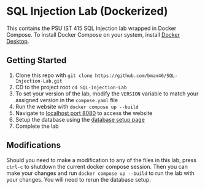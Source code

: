 # SQL Injection Lab (Dockerized)
This contains the PSU IST 415 SQL Injection lab wrapped in Docker Compose. To install Docker Compose on your system, install [Docker Desktop](https://www.docker.com/products/docker-desktop/).
## Getting Started
1. Clone this repo with `git clone https://github.com/bman46/SQL-Injection-Lab.git`
2. CD to the project root `cd SQL-Injection-Lab`
3. To set your version of the lab, modify the `VERSION` variable to match your assigned version in the `compose.yaml` file
4. Run the website with `docker compose up --build`
5. Navigate to [localhost port 8080](http://localhost:8080/) to access the website
6. Setup the database using the [database setup page](http://localhost:8080/database-setup.php)
7. Complete the lab

## Modifications
Should you need to make a modification to any of the files in this lab, press `ctrl-c` to shutdown the current docker compose session. Then you can make your changes and run `docker compose up --build` to run the lab with your changes. You will need to rerun the database setup.
